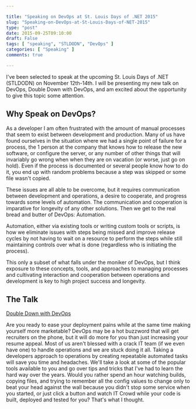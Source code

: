 ```yaml
---

title: "Speaking on DevOps at St. Louis Days of .NET 2015"
slug: "Speaking-on-DevOps-at-St-Louis-Days-of-NET-2015"
type: "post"
date: 2015-09-25T09:10:00
draft: False
tags: [ "speaking", "STLDODN", "DevOps" ]
categories: [ "Speaking" ]
comments: true

---
```


<p>I've been selected to speak at the upcoming St. Louis Days of .NET (STLDODN) on November 12th-14th. I will be presenting my new talk on DevOps, Double Down with DevOps, and am excited about the opportunity to give this topic some attention. </p>  <h2>Why Speak on DevOps?</h2>  <p>As a developer I am often frustrated with the amount of manual processes that seem to exist between development and production. Many of us have found ourselves in the situation where we had a single point of failure for a process, the 1 person at the company that knows how to release the new software, or configure the server, or any number of other things that will invariably go wrong when when they are on vacation (or worse, just go on hold). Even if the process is documented or several people know how to do it, you end up with random problems because a step was skipped or some file wasn't copied.</p>  <p>These issues are all able to be overcome, but it requires communication between development and operations, a desire to cooperate, and progress towards some levels of automation. The communication and cooperation is imparative for longevity of any other solutions. Then we get to the real bread and butter of DevOps: Automation.</p>  <p>Automation, either via existing tools or writing custom tools or scripts, is how we eliminate issues with steps being missed and improve release cycles by not having to wait on a resource to perform the steps while still maintaining controls over what is done (regardless who is initiating the process).</p>  <p>This only a subset of what falls under the moniker of DevOps, but I think exposure to these concepts, tools, and approaches to managing processes and cultivating interaction and cooperation between operations and development is key to high project success and longevity.</p>  <h2>The Talk</h2>  <p><a href="http://stldodn.com/2015/Sessions/1513" target="_blank">Double Down with DevOps</a></p>  <p>Are you ready to ease your deployment pains while at the same time making yourself more marketable? DevOps may be a hot buzzword that will get recruiters on the phone, but it will do more for you than just increasing your resume appeal. Most of us aren't blessed with a crack IT team (if we even have one) to handle operations and we are stuck doing it all. Taking a developers approach to operations by creating repeatable automated tasks will save you time and headaches. We'll take a look at some of the popular tools available to you and go over tips and tricks that I've had to learn the hard way over the years. Would you rather spend an hour watching builds, copying files, and trying to remember all the config values to change only to beat your head against the wall because you didn't stop some service when you started, or just click a button and watch IT Crowd while your code is built, deployed and tested for you? That's what I thought.</p>
